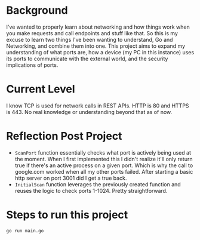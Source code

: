 # Background
I've wanted to properly learn about networking and how things work when you make requests and call endpoints and stuff like that. So this is my excuse to learn two things I've been wanting to understand, Go and Networking, and combine them into one. This project aims to expand my understanding of what ports are, how a device (my PC in this instance) uses its ports to communicate with the external world, and the security implications of ports.

# Current Level
I know TCP is used for network calls in REST APIs. HTTP is 80 and HTTPS is 443. No real knowledge or understanding beyond that as of now.

# Reflection Post Project
- `ScanPort` function essentially checks what port is actively being used at the moment. When I first implemented this I didn't realize it'll only return true if there's an active process on a given port. Which is why the call to google.com worked when all my other ports failed. After starting a basic http server on port 3001 did I get a true back.
- `InitialScan` function leverages the previously created function and reuses the logic to check ports 1-1024. Pretty straightforward.

# Steps to run this project
`go run main.go`
